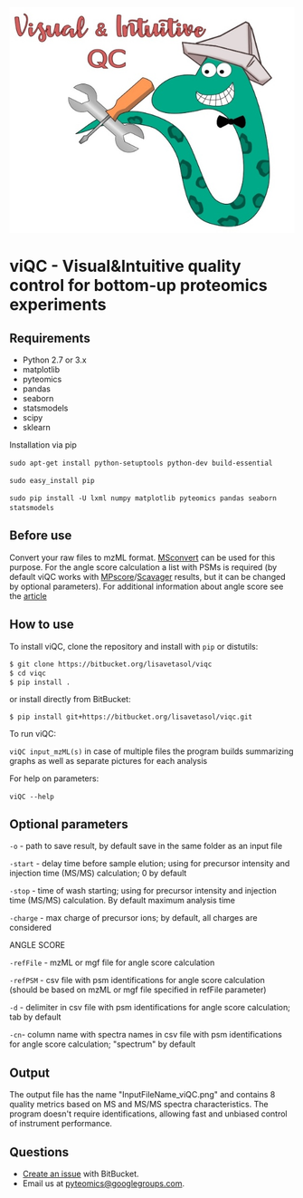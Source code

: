 ![Image](logo.jpg)

viQC - Visual&Intuitive quality control for bottom-up proteomics experiments
===========================================================================================


Requirements
------------
- Python 2.7 or 3.x
- matplotlib
- pyteomics
- pandas
- seaborn
- statsmodels
- scipy
- sklearn

Installation via pip

``sudo apt-get install python-setuptools python-dev build-essential``

``sudo easy_install pip``

``sudo pip install -U lxml numpy matplotlib pyteomics pandas seaborn statsmodels ``

Before use
----------

Convert your raw files to mzML format. [MSconvert](<http://proteowizard.sourceforge.net/projects.html>) can be used for this purpose.
For the angle score calculation a list with PSMs is required (by default viQC works with [MPscore](<https://bitbucket.org/markmipt/mp-score>)/[Scavager](<https://bitbucket.org/markmipt/scavager>) results, but it can be changed by optional parameters).
For additional information about angle score see the [article](<https://www.sciencedirect.com/science/article/pii/S138738061730146X>)

How to use
----------

To install viQC, clone the repository and install with `pip` or distutils:

```
$ git clone https://bitbucket.org/lisavetasol/viqc
$ cd viqc
$ pip install .
```

or install directly from BitBucket:

```
$ pip install git+https://bitbucket.org/lisavetasol/viqc.git
```

To run viQC:

``viQC input_mzML(s)``
in case of multiple files the program builds summarizing graphs as well as separate pictures for each analysis  

For help on parameters:

``viQC --help``


Optional parameters
-------------------

``-o`` - path to save result, by default save in the same folder as an input file

``-start`` - delay time before sample elution; using for precursor intensity and injection time (MS/MS) calculation; 0 by default

``-stop`` - time of wash starting; using for precursor intensity and injection time (MS/MS) calculation. By default maximum analysis time

``-charge`` - max charge of precursor ions; by default, all charges are considered

ANGLE SCORE

``-refFile`` - mzML or mgf file for angle score calculation

``-refPSM`` - csv file with psm identifications for angle score calculation (should be based on mzML or mgf file specified in refFile parameter)

``-d`` - delimiter in csv file with psm identifications for angle score calculation; tab by default

``-cn``- column name with spectra names in csv file with psm identifications for angle score calculation; "spectrum" by default


Output
------
The output file has the name "InputFileName_viQC.png" and contains 8 quality metrics based on MS and MS/MS spectra characteristics.
The program doesn't require identifications, allowing fast and unbiased control of instrument performance.


Questions
---------
- [Create an issue](<https://bitbucket.org/lisavetasol/viqc/issues>) with BitBucket.
- Email us at pyteomics@googlegroups.com.
